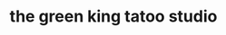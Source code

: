 ---
title: "the green king tatoo studio"
url: /o-casal/the-green-king-tatoo-studio/
shop: Tattoo
---